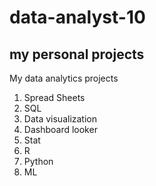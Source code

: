 # data-analyst-10

## my personal projects
My data analytics projects

  1. Spread Sheets
  2. SQL
  3. Data visualization
  4. Dashboard looker
  5. Stat
  6. R
  7. Python
  9. ML
